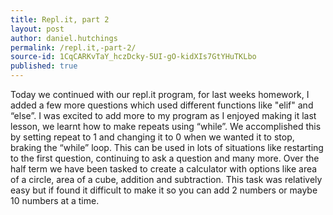 ```yaml
---
title: Repl.it, part 2
layout: post
author: daniel.hutchings
permalink: /repl.it,-part-2/
source-id: 1CqCARKvTaY_hczDcky-5UI-gO-kidXIs7GtYHuTKLbo
published: true
---
```

Today we continued with our repl.it program, for last weeks homework, I added a few more questions which used different functions like "elif" and “else”. I was excited to add more to my program as I enjoyed making it last lesson, we learnt how to make repeats using “while”. We accomplished this by setting repeat to 1 and changing it to 0 when we wanted it to stop, braking the “while” loop. This can be used in lots of situations like restarting to the first question, continuing to ask a question and many more. Over the half term we have been tasked to create a calculator with options like area of a circle, area of a cube, addition and subtraction. This task was relatively easy but if found it difficult to make it so you can add 2 numbers or maybe 10 numbers at a time.

